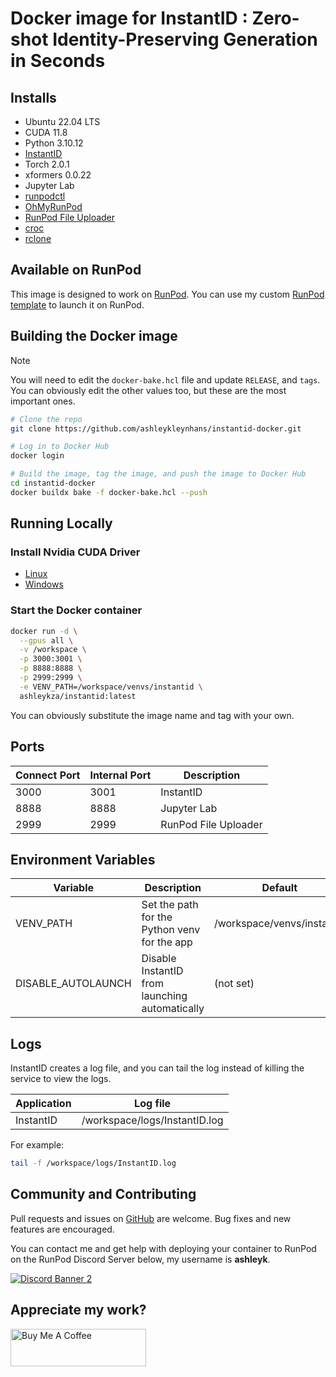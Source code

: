 # Docker image for InstantID : Zero-shot Identity-Preserving Generation in Seconds

## Installs

* Ubuntu 22.04 LTS
* CUDA 11.8
* Python 3.10.12
* [InstantID](
  https://github.com/InstantID/InstantID)
* Torch 2.0.1
* xformers 0.0.22
* Jupyter Lab
* [runpodctl](https://github.com/runpod/runpodctl)
* [OhMyRunPod](https://github.com/kodxana/OhMyRunPod)
* [RunPod File Uploader](https://github.com/kodxana/RunPod-FilleUploader)
* [croc](https://github.com/schollz/croc)
* [rclone](https://rclone.org/)

## Available on RunPod

This image is designed to work on [RunPod](https://runpod.io?ref=2xxro4sy).
You can use my custom [RunPod template](
https://runpod.io/gsc?template=10apqooxnz&ref=2xxro4sy)
to launch it on RunPod.

## Building the Docker image

> [!NOTE]
> You will need to edit the `docker-bake.hcl` file and update `RELEASE`,
> and `tags`.  You can obviously edit the other values too, but these
> are the most important ones.

```bash
# Clone the repo
git clone https://github.com/ashleykleynhans/instantid-docker.git

# Log in to Docker Hub
docker login

# Build the image, tag the image, and push the image to Docker Hub
cd instantid-docker
docker buildx bake -f docker-bake.hcl --push
```

## Running Locally

### Install Nvidia CUDA Driver

- [Linux](https://docs.nvidia.com/cuda/cuda-installation-guide-linux/index.html)
- [Windows](https://docs.nvidia.com/cuda/cuda-installation-guide-microsoft-windows/index.html)

### Start the Docker container

```bash
docker run -d \
  --gpus all \
  -v /workspace \
  -p 3000:3001 \
  -p 8888:8888 \
  -p 2999:2999 \
  -e VENV_PATH=/workspace/venvs/instantid \
  ashleykza/instantid:latest
```

You can obviously substitute the image name and tag with your own.

## Ports

| Connect Port | Internal Port | Description          |
|--------------|---------------|----------------------|
| 3000         | 3001          | InstantID            |
| 8888         | 8888          | Jupyter Lab          |
| 2999         | 2999          | RunPod File Uploader |

## Environment Variables

| Variable           | Description                                    | Default                    |
|--------------------|------------------------------------------------|----------------------------|
| VENV_PATH          | Set the path for the Python venv for the app   | /workspace/venvs/instantid |
| DISABLE_AUTOLAUNCH | Disable InstantID from launching automatically | (not set)                  |

## Logs

InstantID creates a log file, and you can tail the log instead of
killing the service to view the logs.

| Application | Log file                      |
|-------------|-------------------------------|
| InstantID   | /workspace/logs/InstantID.log |

For example:

```bash
tail -f /workspace/logs/InstantID.log
```

## Community and Contributing

Pull requests and issues on [GitHub](https://github.com/ashleykleynhans/instantid-docker)
are welcome. Bug fixes and new features are encouraged.

You can contact me and get help with deploying your container
to RunPod on the RunPod Discord Server below,
my username is **ashleyk**.

<a target="_blank" href="https://discord.gg/pJ3P2DbUUq">![Discord Banner 2](https://discordapp.com/api/guilds/912829806415085598/widget.png?style=banner2)</a>

## Appreciate my work?

<a href="https://www.buymeacoffee.com/ashleyk" target="_blank"><img src="https://cdn.buymeacoffee.com/buttons/v2/default-yellow.png" alt="Buy Me A Coffee" style="height: 60px !important;width: 217px !important;" ></a>
